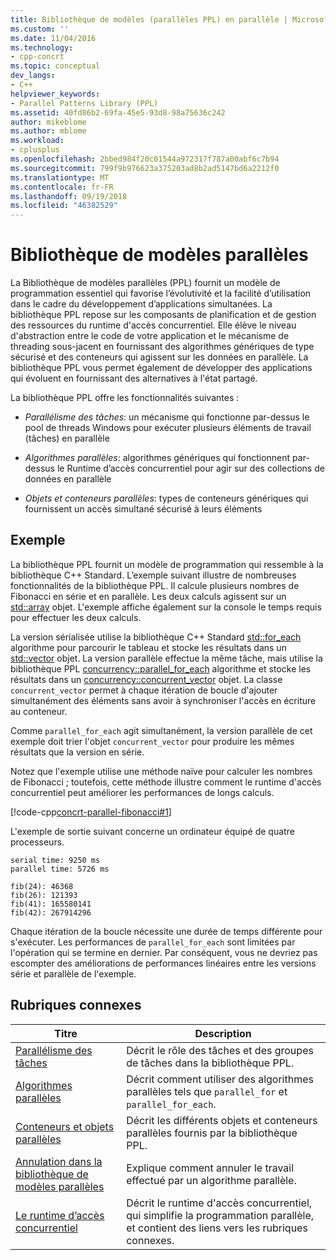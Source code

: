 ```yaml
---
title: Bibliothèque de modèles (parallèles PPL) en parallèle | Microsoft Docs
ms.custom: ''
ms.date: 11/04/2016
ms.technology:
- cpp-concrt
ms.topic: conceptual
dev_langs:
- C++
helpviewer_keywords:
- Parallel Patterns Library (PPL)
ms.assetid: 40fd86b2-69fa-45e5-93d8-98a75636c242
author: mikeblome
ms.author: mblome
ms.workload:
- cplusplus
ms.openlocfilehash: 2bbed984f20c01544a972317f787a00abf6c7b94
ms.sourcegitcommit: 799f9b976623a375203ad8b2ad5147bd6a2212f0
ms.translationtype: MT
ms.contentlocale: fr-FR
ms.lasthandoff: 09/19/2018
ms.locfileid: "46382529"
---
```

# <a name="parallel-patterns-library-ppl"></a>Bibliothèque de modèles parallèles

La Bibliothèque de modèles parallèles (PPL) fournit un modèle de programmation essentiel qui favorise l’évolutivité et la facilité d’utilisation dans le cadre du développement d’applications simultanées. La bibliothèque PPL repose sur les composants de planification et de gestion des ressources du runtime d'accès concurrentiel. Elle élève le niveau d'abstraction entre le code de votre application et le mécanisme de threading sous-jacent en fournissant des algorithmes génériques de type sécurisé et des conteneurs qui agissent sur les données en parallèle. La bibliothèque PPL vous permet également de développer des applications qui évoluent en fournissant des alternatives à l'état partagé.

La bibliothèque PPL offre les fonctionnalités suivantes :

- *Parallélisme des tâches*: un mécanisme qui fonctionne par-dessus le pool de threads Windows pour exécuter plusieurs éléments de travail (tâches) en parallèle

- *Algorithmes parallèles*: algorithmes génériques qui fonctionnent par-dessus le Runtime d’accès concurrentiel pour agir sur des collections de données en parallèle

- *Objets et conteneurs parallèles*: types de conteneurs génériques qui fournissent un accès simultané sécurisé à leurs éléments

## <a name="example"></a>Exemple

La bibliothèque PPL fournit un modèle de programmation qui ressemble à la bibliothèque C++ Standard. L’exemple suivant illustre de nombreuses fonctionnalités de la bibliothèque PPL. Il calcule plusieurs nombres de Fibonacci en série et en parallèle. Les deux calculs agissent sur un [std::array](../../standard-library/array-class-stl.md) objet. L'exemple affiche également sur la console le temps requis pour effectuer les deux calculs.

La version sérialisée utilise la bibliothèque C++ Standard [std::for_each](../../standard-library/algorithm-functions.md#for_each) algorithme pour parcourir le tableau et stocke les résultats dans un [std::vector](../../standard-library/vector-class.md) objet. La version parallèle effectue la même tâche, mais utilise la bibliothèque PPL [concurrency::parallel_for_each](reference/concurrency-namespace-functions.md#parallel_for_each) algorithme et stocke les résultats dans un [concurrency::concurrent_vector](../../parallel/concrt/reference/concurrent-vector-class.md) objet. La classe `concurrent_vector` permet à chaque itération de boucle d'ajouter simultanément des éléments sans avoir à synchroniser l'accès en écriture au conteneur.

Comme `parallel_for_each` agit simultanément, la version parallèle de cet exemple doit trier l'objet `concurrent_vector` pour produire les mêmes résultats que la version en série.

Notez que l'exemple utilise une méthode naïve pour calculer les nombres de Fibonacci ; toutefois, cette méthode illustre comment le runtime d'accès concurrentiel peut améliorer les performances de longs calculs.

[!code-cpp[concrt-parallel-fibonacci#1](../../parallel/concrt/codesnippet/cpp/parallel-patterns-library-ppl_1.cpp)]

L'exemple de sortie suivant concerne un ordinateur équipé de quatre processeurs.

```Output
serial time: 9250 ms
parallel time: 5726 ms

fib(24): 46368
fib(26): 121393
fib(41): 165580141
fib(42): 267914296
```

Chaque itération de la boucle nécessite une durée de temps différente pour s'exécuter. Les performances de `parallel_for_each` sont limitées par l'opération qui se termine en dernier. Par conséquent, vous ne devriez pas escompter des améliorations de performances linéaires entre les versions série et parallèle de l'exemple.

## <a name="related-topics"></a>Rubriques connexes

|Titre|Description|
|-----------|-----------------|
|[Parallélisme des tâches](../../parallel/concrt/task-parallelism-concurrency-runtime.md)|Décrit le rôle des tâches et des groupes de tâches dans la bibliothèque PPL.|
|[Algorithmes parallèles](../../parallel/concrt/parallel-algorithms.md)|Décrit comment utiliser des algorithmes parallèles tels que `parallel_for` et `parallel_for_each`.|
|[Conteneurs et objets parallèles](../../parallel/concrt/parallel-containers-and-objects.md)|Décrit les différents objets et conteneurs parallèles fournis par la bibliothèque PPL.|
|[Annulation dans la bibliothèque de modèles parallèles](cancellation-in-the-ppl.md)|Explique comment annuler le travail effectué par un algorithme parallèle.|
|[Le runtime d’accès concurrentiel](../../parallel/concrt/concurrency-runtime.md)|Décrit le runtime d'accès concurrentiel, qui simplifie la programmation parallèle, et contient des liens vers les rubriques connexes.|

